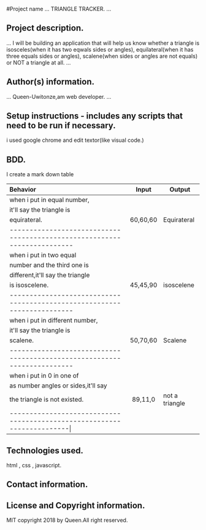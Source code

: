 #Project name
 ...
 TRIANGLE TRACKER.
 ...
## Project description.
...
I will be building an application that will help us know whether a triangle is isosceles(when it has two eqwals sides or angles), equilateral(when it has three equals sides or angles), scalene(when sides or angles are not equals) or NOT a triangle at all.
...
## Author(s) information.
...
Queen-Uwitonze,am web developer.
...

## Setup instructions - includes any scripts that need to be run if necessary.
i used google chrome and edit textor(like visual code.)

## BDD.
I create a mark down table

|       Behavior                      |    Input     |   Output          |
| :---------------------------------- | :----------: | ------------------|
| when i put in equal number,         |              |                   |
| it'll say the triangle is           |              |                   |
| equirateral.                        | 60,60,60     | Equirateral       |
|------------------------------------------------------------------------|
| when i put in two equal             |              |                   |
|  number and the third one is        |              |                   |
|  different,it'll say the triangle   |              |                   |
|  is isoscelene.                     | 45,45,90     | isoscelene        |
|------------------------------------------------------------------------| 
| when i put in different number,     |              |                   |     
|  it'll say the triangle is          |              |                   |
| scalene.                            | 50,70,60     | Scalene           |
|------------------------------------------------------------------------|
| when i put in 0 in one of           |              |                   |
| as number angles or sides,it'll say |              |                   |
| the triangle is not existed.        | 89,11,0      | not a triangle    |
|-----------------------------------------------------------------------\|

## Technologies used.
html , css , javascript.

## Contact information.

## License and Copyright information.

MIT copyright 2018 by Queen.All right reserved.
